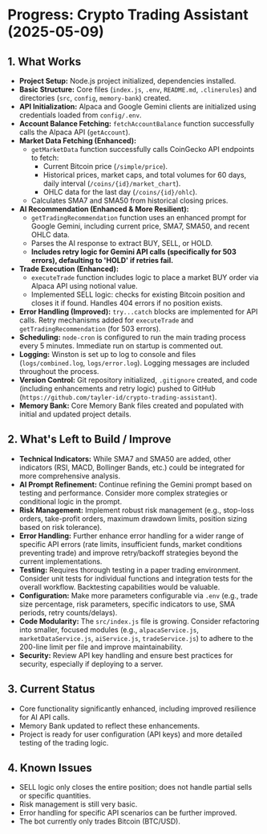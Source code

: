 # Progress: Crypto Trading Assistant (2025-05-09)

## 1. What Works

- **Project Setup:** Node.js project initialized, dependencies installed.
- **Basic Structure:** Core files (`index.js`, `.env`, `README.md`, `.clinerules`) and directories (`src`, `config`, `memory-bank`) created.
- **API Initialization:** Alpaca and Google Gemini clients are initialized using credentials loaded from `config/.env`.
- **Account Balance Fetching:** `fetchAccountBalance` function successfully calls the Alpaca API (`getAccount`).
- **Market Data Fetching (Enhanced):**
    - `getMarketData` function successfully calls CoinGecko API endpoints to fetch:
        - Current Bitcoin price (`/simple/price`).
        - Historical prices, market caps, and total volumes for 60 days, daily interval (`/coins/{id}/market_chart`).
        - OHLC data for the last day (`/coins/{id}/ohlc`).
    - Calculates SMA7 and SMA50 from historical closing prices.
- **AI Recommendation (Enhanced & More Resilient):**
    - `getTradingRecommendation` function uses an enhanced prompt for Google Gemini, including current price, SMA7, SMA50, and recent OHLC data.
    - Parses the AI response to extract BUY, SELL, or HOLD.
    - **Includes retry logic for Gemini API calls (specifically for 503 errors), defaulting to 'HOLD' if retries fail.**
- **Trade Execution (Enhanced):**
    - `executeTrade` function includes logic to place a market BUY order via Alpaca API using notional value.
    - Implemented SELL logic: checks for existing Bitcoin position and closes it if found. Handles 404 errors if no position exists.
- **Error Handling (Improved):** `try...catch` blocks are implemented for API calls. Retry mechanisms added for `executeTrade` and `getTradingRecommendation` (for 503 errors).
- **Scheduling:** `node-cron` is configured to run the main trading process every 5 minutes. Immediate run on startup is commented out.
- **Logging:** Winston is set up to log to console and files (`logs/combined.log`, `logs/error.log`). Logging messages are included throughout the process.
- **Version Control:** Git repository initialized, `.gitignore` created, and code (including enhancements and retry logic) pushed to GitHub (`https://github.com/tayler-id/crypto-trading-assistant`).
- **Memory Bank:** Core Memory Bank files created and populated with initial and updated project details.

## 2. What's Left to Build / Improve

- **Technical Indicators:** While SMA7 and SMA50 are added, other indicators (RSI, MACD, Bollinger Bands, etc.) could be integrated for more comprehensive analysis.
- **AI Prompt Refinement:** Continue refining the Gemini prompt based on testing and performance. Consider more complex strategies or conditional logic in the prompt.
- **Risk Management:** Implement robust risk management (e.g., stop-loss orders, take-profit orders, maximum drawdown limits, position sizing based on risk tolerance).
- **Error Handling:** Further enhance error handling for a wider range of specific API errors (rate limits, insufficient funds, market conditions preventing trade) and improve retry/backoff strategies beyond the current implementations.
- **Testing:** Requires thorough testing in a paper trading environment. Consider unit tests for individual functions and integration tests for the overall workflow. Backtesting capabilities would be valuable.
- **Configuration:** Make more parameters configurable via `.env` (e.g., trade size percentage, risk parameters, specific indicators to use, SMA periods, retry counts/delays).
- **Code Modularity:** The `src/index.js` file is growing. Consider refactoring into smaller, focused modules (e.g., `alpacaService.js`, `marketDataService.js`, `aiService.js`, `tradeService.js`) to adhere to the 200-line limit per file and improve maintainability.
- **Security:** Review API key handling and ensure best practices for security, especially if deploying to a server.

## 3. Current Status

- Core functionality significantly enhanced, including improved resilience for AI API calls.
- Memory Bank updated to reflect these enhancements.
- Project is ready for user configuration (API keys) and more detailed testing of the trading logic.

## 4. Known Issues

- SELL logic only closes the entire position; does not handle partial sells or specific quantities.
- Risk management is still very basic.
- Error handling for specific API scenarios can be further improved.
- The bot currently only trades Bitcoin (BTC/USD).
